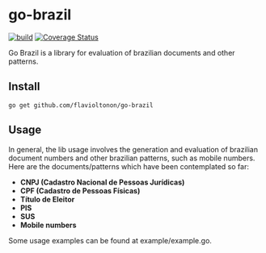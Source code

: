 # go-brazil

[![build](https://github.com/idlebot/go-brazil/actions/workflows/build.yml/badge.svg)](https://github.com/idlebot/go-brazil/actions/workflows/build.yml)
[![Coverage Status](https://coveralls.io/repos/github/idlebot/go-brazil/badge.svg?branch=main)](https://coveralls.io/github/idlebot/go-brazil?branch=main)


Go Brazil is a library for evaluation of brazilian documents and other patterns.

 ## Install

 ```
 go get github.com/flavioltonon/go-brazil
 ```

## Usage

In general, the lib usage involves the generation and evaluation of brazilian document numbers and other brazilian patterns, such as mobile numbers.
Here are the documents/patterns which have been contemplated so far:

- **CNPJ (Cadastro Nacional de Pessoas Jurídicas)**
- **CPF (Cadastro de Pessoas Físicas)**
- **Título de Eleitor**
- **PIS**
- **SUS**
- **Mobile numbers**

 Some usage examples can be found at example/example.go.
